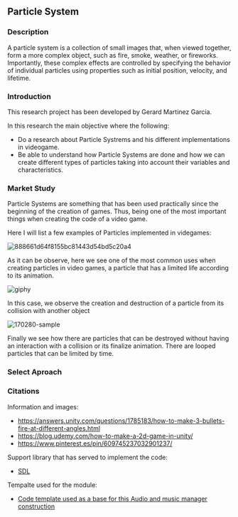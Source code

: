 ## Particle System
### Description
A particle system is a collection of small images that, when viewed together, form a more complex object, such as fire, smoke, weather, or fireworks. Importantly, these complex effects are controlled by specifying the behavior of individual particles using properties such as initial position, velocity, and lifetime.

### Introduction
This research project has been developed by Gerard Martinez Garcia.

In this research the main objective where the following: 

- Do a research about Particle Systrems and his different implementations in videogame. 
- Be able to understand how Particle Systems are done and how we can create different types of particles taking into account their variables and characteristics.

### Market Study

Particle Systems are something that has been used practically since the beginning of the creation of games. Thus, being one of the most important things when creating the code of a video game. 

Here I will list a few examples of Particles implemented in videgames: 


![888661d64f8155bc81443d54bd5c20a4](https://user-images.githubusercontent.com/73245381/166168938-5b0e4a5d-acf1-4ff5-b4f0-41e7d2e16683.gif)

As it can be observe, here we see one of the most common uses when creating particles in video games, a particle that has a limited life according to its animation.

![giphy](https://user-images.githubusercontent.com/73245381/166169056-4a7648e1-01ca-41a7-9209-8aedca0df2f0.gif)

In this case, we observe the creation and destruction of a particle from its collision with another object

![170280-sample](https://user-images.githubusercontent.com/73245381/166169124-6daed9cf-9367-4f39-866e-6dc5638e42a7.gif)

Finally we see how there are particles that can be destroyed without having an interaction with a collision or its finalize animation. There are looped particles that can be limited by time.

### Select Aproach



### Citations

Information and images:

- https://answers.unity.com/questions/1785183/how-to-make-3-bullets-fire-at-different-angles.html
- https://blog.udemy.com/how-to-make-a-2d-game-in-unity/
- https://www.pinterest.es/pin/609745237032901237/

Support library that has served to implement the code:

- [SDL](https://www.libsdl.org/projects/SDL/)

Tempalte used for the module:

- [Code template used as a base for this Audio and music manager construction](https://github.com/raysan5/game_project_template)
